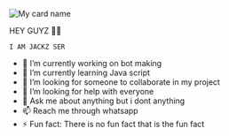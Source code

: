 ![My card name](https://cardivo.vercel.app/api?name=JACKZ-SER&description=Hi,%20Welcome%20To%20My%20Profile%20❤&image=https://i.imgur.com/nVAfbnY.jpeg?v=4&s=10?v=4&backgroundColor=%23ecf0f1&instagram=safxr._&github=Jackz-ser&twitter=&pattern=leaf&colorPattern=%23eaeaea)

HEY GUYZ 🙂💖

`I AM JACKZ SER`

- 🔭 I’m currently working on bot making
- 🌱 I’m currently learning Java script
- 👯 I’m looking for someone to collaborate in my project
- 🤔 I’m looking for help with everyone
- 💬 Ask me about anything but i dont anything
- 📫 Reach me through whatsapp 
- ⚡ Fun fact: There is no fun fact that is the fun fact
